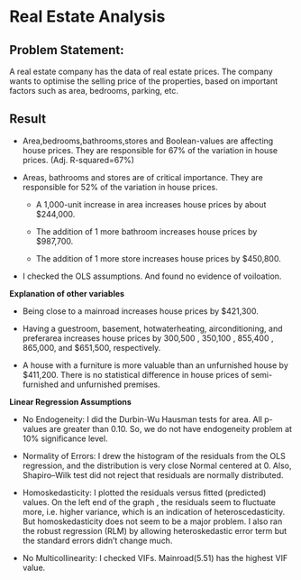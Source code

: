 # Real Estate Analysis

## Problem Statement:
A real estate company has the data of real estate prices. The company wants to optimise the selling price of the properties, based on important factors such as area, bedrooms, parking, etc.


## Result

* Area,bedrooms,bathrooms,stores and Boolean-values are affecting house prices. They are responsible for 67% of the variation in house prices. (Adj. R-squared=67%)

*  Areas, bathrooms and stores are of critical importance. They are responsible for 52% of the variation in house prices.

   - A 1,000-unit increase in area increases house prices by about $244,000.
   
   - The addition of 1 more bathroom increases house prices by $987,700.
   
   - The addition of 1 more store increases house prices by $450,800.
   
* I checked the OLS assumptions. And found no evidence of voiloation.

 **Explanation of other variables**

* Being close to a mainroad increases house prices by $421,300.

* Having a guestroom, basement, hotwaterheating, airconditioning, and preferarea increases house prices by 300,500 , 350,100 ,  855,400 , 865,000, and $651,500, respectively.

* A house with a furniture is more valuable than an unfurnished house by $411,200. There is no statistical difference in house prices of semi-furnished and unfurnished premises.

**Linear Regression Assumptions**

* No Endogeneity: I did the Durbin-Wu Hausman tests for area. All p-values are greater than 0.10. So, we do not have endogeneity problem at 10% significance level.

* Normality of Errors: I drew the histogram of the residuals from the OLS regression, and the distribution is very close Normal centered at 0. Also, Shapiro–Wilk test did not reject that residuals are normally distributed.

* Homoskedasticity: I plotted the residuals versus fitted (predicted) values. On the left end of the graph , the residuals seem to fluctuate more, i.e. higher variance, which is an indication of heteroscedasticity. But homoskedasticity does not seem to be a major problem. I also ran the robust regression (RLM) by allowing heteroskedastic error term but the standard errors didn’t change much.

* No Multicollinearity: I checked VIFs. Mainroad(5.51) has the highest VIF value.

